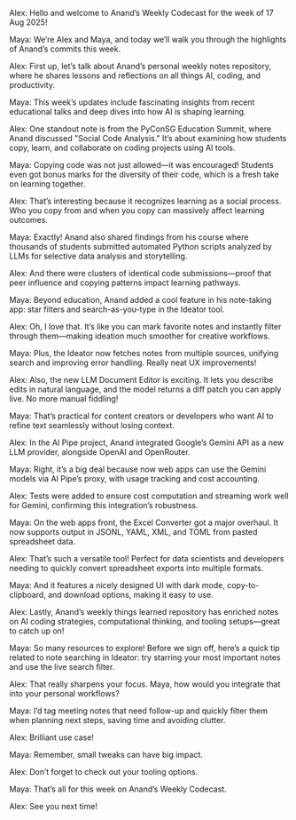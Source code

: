 Alex: Hello and welcome to Anand’s Weekly Codecast for the week of 17 Aug 2025!

Maya: We’re Alex and Maya, and today we’ll walk you through the highlights of Anand’s commits this week.

Alex: First up, let’s talk about Anand’s personal weekly notes repository, where he shares lessons and reflections on all things AI, coding, and productivity.

Maya: This week’s updates include fascinating insights from recent educational talks and deep dives into how AI is shaping learning.

Alex: One standout note is from the PyConSG Education Summit, where Anand discussed "Social Code Analysis." It’s about examining how students copy, learn, and collaborate on coding projects using AI tools.

Maya: Copying code was not just allowed—it was encouraged! Students even got bonus marks for the diversity of their code, which is a fresh take on learning together.

Alex: That’s interesting because it recognizes learning as a social process. Who you copy from and when you copy can massively affect learning outcomes.

Maya: Exactly! Anand also shared findings from his course where thousands of students submitted automated Python scripts analyzed by LLMs for selective data analysis and storytelling.

Alex: And there were clusters of identical code submissions—proof that peer influence and copying patterns impact learning pathways.

Maya: Beyond education, Anand added a cool feature in his note-taking app: star filters and search-as-you-type in the Ideator tool.

Alex: Oh, I love that. It’s like you can mark favorite notes and instantly filter through them—making ideation much smoother for creative workflows.

Maya: Plus, the Ideator now fetches notes from multiple sources, unifying search and improving error handling. Really neat UX improvements!

Alex: Also, the new LLM Document Editor is exciting. It lets you describe edits in natural language, and the model returns a diff patch you can apply live. No more manual fiddling!

Maya: That’s practical for content creators or developers who want AI to refine text seamlessly without losing context.

Alex: In the AI Pipe project, Anand integrated Google’s Gemini API as a new LLM provider, alongside OpenAI and OpenRouter.

Maya: Right, it’s a big deal because now web apps can use the Gemini models via AI Pipe’s proxy, with usage tracking and cost accounting.

Alex: Tests were added to ensure cost computation and streaming work well for Gemini, confirming this integration’s robustness.

Maya: On the web apps front, the Excel Converter got a major overhaul. It now supports output in JSONL, YAML, XML, and TOML from pasted spreadsheet data.

Alex: That’s such a versatile tool! Perfect for data scientists and developers needing to quickly convert spreadsheet exports into multiple formats.

Maya: And it features a nicely designed UI with dark mode, copy-to-clipboard, and download options, making it easy to use.

Alex: Lastly, Anand’s weekly things learned repository has enriched notes on AI coding strategies, computational thinking, and tooling setups—great to catch up on!

Maya: So many resources to explore! Before we sign off, here’s a quick tip related to note searching in Ideator: try starring your most important notes and use the live search filter.

Alex: That really sharpens your focus. Maya, how would you integrate that into your personal workflows?

Maya: I’d tag meeting notes that need follow-up and quickly filter them when planning next steps, saving time and avoiding clutter.

Alex: Brilliant use case!

Maya: Remember, small tweaks can have big impact.

Alex: Don’t forget to check out your tooling options.

Maya: That’s all for this week on Anand’s Weekly Codecast.

Alex: See you next time!